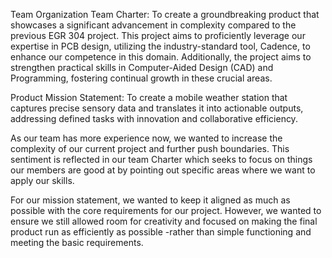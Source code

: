 Team Organization
Team Charter:
 	To create a groundbreaking product that showcases a significant advancement in complexity compared to the previous EGR 304 project. This project aims to proficiently leverage our expertise in PCB design, utilizing the industry-standard tool, Cadence, to enhance our competence in this domain. Additionally, the project aims to strengthen practical skills in Computer-Aided Design (CAD) and Programming, fostering continual growth in these crucial areas.

Product Mission Statement:
To create a mobile weather station that captures precise sensory data and translates it into actionable outputs, addressing defined tasks with innovation and collaborative efficiency.

As our team has more experience now, we wanted to increase the complexity of our current project and further push boundaries. This sentiment is reflected in our team Charter which seeks to focus on things our members are good at by pointing out specific areas where we want to apply our skills. 

For our mission statement, we wanted to keep it aligned as much as possible with the core requirements for our project. However, we wanted to ensure we still allowed room for creativity and focused on making the final product run as efficiently as possible -rather than simple functioning and meeting the basic requirements. 
